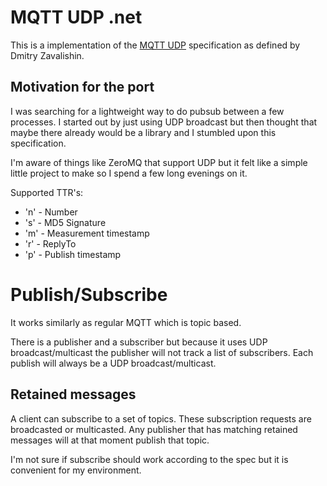 # MQTT UDP .net

This is a implementation of the [MQTT UDP](https://github.com/dzavalishin/mqtt_udp) specification as defined by Dmitry Zavalishin.

## Motivation for the port

I was searching for a lightweight way to do pubsub between a few processes. I started out by just using UDP broadcast but then thought that maybe there already would be a library and I stumbled upon this specification.

I'm aware of things like ZeroMQ that support UDP but it felt like a simple little project to make so I spend a few long evenings on it.

Supported TTR's:

- 'n' - Number
- 's' - MD5 Signature
- 'm' - Measurement timestamp
- 'r' - ReplyTo
- 'p' - Publish timestamp

# Publish/Subscribe

It works similarly as regular MQTT which is topic based.

There is a publisher and a subscriber but because it uses UDP broadcast/multicast the publisher will not track a list of subscribers. Each publish will always be a UDP broadcast/multicast.

## Retained messages

A client can subscribe to a set of topics. These subscription requests are broadcasted or multicasted. Any publisher that has matching retained messages will at that moment publish that topic.

I'm not sure if subscribe should work according to the spec but it is convenient for my environment.

